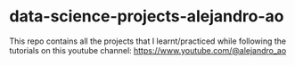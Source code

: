 # data-science-projects-alejandro-ao
This repo contains all the projects that I learnt/practiced while following the tutorials on this youtube channel: https://www.youtube.com/@alejandro_ao
